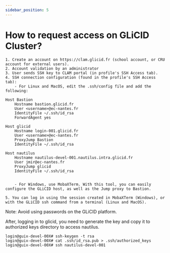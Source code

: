 ```yaml
---
sidebar_position: 5
---
```


# How to request access on GLiCID Cluster?

    1. Create an account on https://clam.glicid.fr (school account, or CRU account for external users).
    2. Account validation by an administrator
    3. User sends SSH key to CLAM portal (in profile's SSH Access tab).
    4. SSH connection configuration (found in the profile's SSH Access tab):
        - For Linux and MacOS, edit the .ssh/config file and add the following:

	Host Bastion
		Hostname bastion.glicid.fr
		User <username>@ec-nantes.fr
		IdentityFile ~/.ssh/id_rsa
		ForwardAgent yes

	Host glicid
		Hostname login-001.glicid.fr
		User <username>@ec-nantes.fr
		ProxyJump Bastion
		IdentityFile ~/.ssh/id_rsa

	Host nautilus
		Hostname nautilus-devel-001.nautilus.intra.glicid.fr
		User jmir@ec-nantes.fr
		ProxyJump glicid
		IdentityFile ~/.ssh/id_rsa


        - For Windows, use MobaXTerm. With this tool, you can easily configure the GLiCID host, as well as the Jump proxy to Bastion.

    5. You can log in using the session created in MobaXTerm (Windows), or with the GLiCID ssh command from a terminal (Linux and MacOS).

Note: Avoid using passwords on the GLiCID platform.

After, logging in to glicid, you need to generate the key and copy it to authorized keys directory to access nautilus.

```
login@guix-devel-00X# ssh-keygen -t rsa
login@guix-devel-00X# cat .ssh/id_rsa.pub > .ssh/authorized_keys
login@guix-devel-00X# ssh nautilus-devel-001
```
    
    
